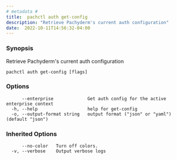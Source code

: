 ```yaml
---
# metadata # 
title:  pachctl auth get-config
description: "Retrieve Pachyderm's current auth configuration"
date:  2022-10-11T14:56:32-04:00
---
```


### Synopsis

Retrieve Pachyderm's current auth configuration

```
pachctl auth get-config [flags]
```

### Options

```
      --enterprise             Get auth config for the active enterprise context
  -h, --help                   help for get-config
  -o, --output-format string   output format ("json" or "yaml") (default "json")
```

### Inherited Options

```
      --no-color   Turn off colors.
  -v, --verbose    Output verbose logs
```

